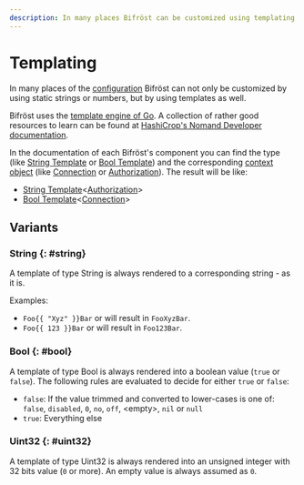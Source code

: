 ```yaml
---
description: In many places Bifröst can be customized using templating. How does they work?
---
```


# Templating

In many places of the [configuration](../configuration.md) Bifröst can not only be customized by using static strings or numbers, but by using templates as well.

Bifröst uses the [template engine of Go](https://pkg.go.dev/text/template). A collection of rather good resources to learn can be found at [HashiCrop's Nomand Developer documentation](https://developer.hashicorp.com/nomad/tutorials/templates/go-template-syntax).

In the documentation of each Bifröst's component you can find the type (like [String Template](#string) or [Bool Template](#bool)) and the corresponding [context object](../context/index.md) (like [Connection](../context/connection.md) or [Authorization](../context/authorization.md)). The result will be like:

* [String Template](#string)&lt;[Authorization](../context/authorization.md)&gt;
* [Bool Template](#bool)&lt;[Connection](../context/connection.md)&gt;

## Variants

### String {: #string}

A template of type String is always rendered to a corresponding string - as it is.

Examples:

* `Foo{{ "Xyz" }}Bar` or will result in `FooXyzBar`.
* `Foo{{ 123 }}Bar` or will result in `Foo123Bar`.

### Bool {: #bool}

A template of type Bool is always rendered into a boolean value (`true` or `false`). The following rules are evaluated to decide for either `true` or `false`:

* `false`: If the value trimmed and converted to lower-cases is one of: `false`, `disabled`, `0`, `no`, `off`, &lt;empty&gt;, `nil` or `null`
* `true`: Everything else

### Uint32 {: #uint32}

A template of type Uint32 is always rendered into an unsigned integer with 32 bits value (`0` or more). An empty value is always assumed as `0`.
